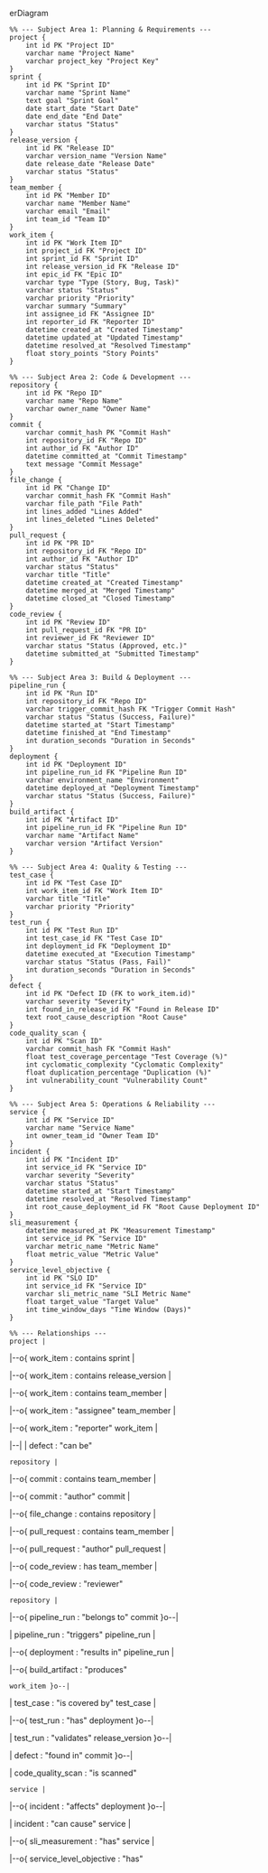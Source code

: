 erDiagram

    %% --- Subject Area 1: Planning & Requirements ---
    project {
        int id PK "Project ID"
        varchar name "Project Name"
        varchar project_key "Project Key"
    }
    sprint {
        int id PK "Sprint ID"
        varchar name "Sprint Name"
        text goal "Sprint Goal"
        date start_date "Start Date"
        date end_date "End Date"
        varchar status "Status"
    }
    release_version {
        int id PK "Release ID"
        varchar version_name "Version Name"
        date release_date "Release Date"
        varchar status "Status"
    }
    team_member {
        int id PK "Member ID"
        varchar name "Member Name"
        varchar email "Email"
        int team_id "Team ID"
    }
    work_item {
        int id PK "Work Item ID"
        int project_id FK "Project ID"
        int sprint_id FK "Sprint ID"
        int release_version_id FK "Release ID"
        int epic_id FK "Epic ID"
        varchar type "Type (Story, Bug, Task)"
        varchar status "Status"
        varchar priority "Priority"
        varchar summary "Summary"
        int assignee_id FK "Assignee ID"
        int reporter_id FK "Reporter ID"
        datetime created_at "Created Timestamp"
        datetime updated_at "Updated Timestamp"
        datetime resolved_at "Resolved Timestamp"
        float story_points "Story Points"
    }

    %% --- Subject Area 2: Code & Development ---
    repository {
        int id PK "Repo ID"
        varchar name "Repo Name"
        varchar owner_name "Owner Name"
    }
    commit {
        varchar commit_hash PK "Commit Hash"
        int repository_id FK "Repo ID"
        int author_id FK "Author ID"
        datetime committed_at "Commit Timestamp"
        text message "Commit Message"
    }
    file_change {
        int id PK "Change ID"
        varchar commit_hash FK "Commit Hash"
        varchar file_path "File Path"
        int lines_added "Lines Added"
        int lines_deleted "Lines Deleted"
    }
    pull_request {
        int id PK "PR ID"
        int repository_id FK "Repo ID"
        int author_id FK "Author ID"
        varchar status "Status"
        varchar title "Title"
        datetime created_at "Created Timestamp"
        datetime merged_at "Merged Timestamp"
        datetime closed_at "Closed Timestamp"
    }
    code_review {
        int id PK "Review ID"
        int pull_request_id FK "PR ID"
        int reviewer_id FK "Reviewer ID"
        varchar status "Status (Approved, etc.)"
        datetime submitted_at "Submitted Timestamp"
    }

    %% --- Subject Area 3: Build & Deployment ---
    pipeline_run {
        int id PK "Run ID"
        int repository_id FK "Repo ID"
        varchar trigger_commit_hash FK "Trigger Commit Hash"
        varchar status "Status (Success, Failure)"
        datetime started_at "Start Timestamp"
        datetime finished_at "End Timestamp"
        int duration_seconds "Duration in Seconds"
    }
    deployment {
        int id PK "Deployment ID"
        int pipeline_run_id FK "Pipeline Run ID"
        varchar environment_name "Environment"
        datetime deployed_at "Deployment Timestamp"
        varchar status "Status (Success, Failure)"
    }
    build_artifact {
        int id PK "Artifact ID"
        int pipeline_run_id FK "Pipeline Run ID"
        varchar name "Artifact Name"
        varchar version "Artifact Version"
    }

    %% --- Subject Area 4: Quality & Testing ---
    test_case {
        int id PK "Test Case ID"
        int work_item_id FK "Work Item ID"
        varchar title "Title"
        varchar priority "Priority"
    }
    test_run {
        int id PK "Test Run ID"
        int test_case_id FK "Test Case ID"
        int deployment_id FK "Deployment ID"
        datetime executed_at "Execution Timestamp"
        varchar status "Status (Pass, Fail)"
        int duration_seconds "Duration in Seconds"
    }
    defect {
        int id PK "Defect ID (FK to work_item.id)"
        varchar severity "Severity"
        int found_in_release_id FK "Found in Release ID"
        text root_cause_description "Root Cause"
    }
    code_quality_scan {
        int id PK "Scan ID"
        varchar commit_hash FK "Commit Hash"
        float test_coverage_percentage "Test Coverage (%)"
        int cyclomatic_complexity "Cyclomatic Complexity"
        float duplication_percentage "Duplication (%)"
        int vulnerability_count "Vulnerability Count"
    }

    %% --- Subject Area 5: Operations & Reliability ---
    service {
        int id PK "Service ID"
        varchar name "Service Name"
        int owner_team_id "Owner Team ID"
    }
    incident {
        int id PK "Incident ID"
        int service_id FK "Service ID"
        varchar severity "Severity"
        varchar status "Status"
        datetime started_at "Start Timestamp"
        datetime resolved_at "Resolved Timestamp"
        int root_cause_deployment_id FK "Root Cause Deployment ID"
    }
    sli_measurement {
        datetime measured_at PK "Measurement Timestamp"
        int service_id PK "Service ID"
        varchar metric_name "Metric Name"
        float metric_value "Metric Value"
    }
    service_level_objective {
        int id PK "SLO ID"
        int service_id FK "Service ID"
        varchar sli_metric_name "SLI Metric Name"
        float target_value "Target Value"
        int time_window_days "Time Window (Days)"
    }

    %% --- Relationships ---
    project |

|--o{ work_item : contains
    sprint |

|--o{ work_item : contains
    release_version |

|--o{ work_item : contains
    team_member |

|--o{ work_item : "assignee"
    team_member |

|--o{ work_item : "reporter"
    work_item |

|--|
| defect : "can be"

    repository |

|--o{ commit : contains
    team_member |

|--o{ commit : "author"
    commit |

|--o{ file_change : contains
    repository |

|--o{ pull_request : contains
    team_member |

|--o{ pull_request : "author"
    pull_request |

|--o{ code_review : has
    team_member |

|--o{ code_review : "reviewer"

    repository |

|--o{ pipeline_run : "belongs to"
    commit }o--|

| pipeline_run : "triggers"
    pipeline_run |

|--o{ deployment : "results in"
    pipeline_run |

|--o{ build_artifact : "produces"

    work_item }o--|

| test_case : "is covered by"
    test_case |

|--o{ test_run : "has"
    deployment }o--|

| test_run : "validates"
    release_version }o--|

| defect : "found in"
    commit }o--|

| code_quality_scan : "is scanned"

    service |

|--o{ incident : "affects"
    deployment }o--|

| incident : "can cause"
    service |

|--o{ sli_measurement : "has"
    service |

|--o{ service_level_objective : "has"

